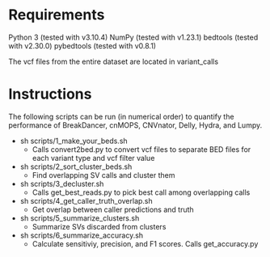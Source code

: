 # Requirements

Python 3 (tested with v3.10.4)
NumPy (tested with v1.23.1)
bedtools (tested with v2.30.0)
pybedtools (tested with v0.8.1)

The vcf files from the entire dataset are located in variant_calls

# Instructions

The following scripts can be run (in numerical order) to quantify the performance of BreakDancer, cnMOPS, CNVnator, Delly, Hydra, and Lumpy.

* sh scripts/1_make_your_beds.sh
	* Calls convert2bed.py to convert vcf files to separate BED files for each variant type and vcf filter value
* sh scripts/2_sort_cluster_beds.sh
	* Find overlapping SV calls and cluster them
* sh scripts/3_decluster.sh
	* Calls get_best_reads.py to pick best call among overlapping calls
* sh scripts/4_get_caller_truth_overlap.sh
	* Get overlap between caller predictions and truth
* sh scripts/5_summarize_clusters.sh
	* Summarize SVs discarded from clusters
* sh scripts/6_summarize_accuracy.sh
   * Calculate sensitiviy, precision, and F1 scores. Calls get_accuracy.py
